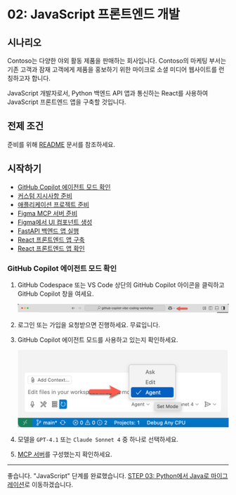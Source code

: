 # 02: JavaScript 프론트엔드 개발

## 시나리오

Contoso는 다양한 야외 활동 제품을 판매하는 회사입니다. Contoso의 마케팅 부서는 기존 고객과 잠재 고객에게 제품을 홍보하기 위한 마이크로 소셜 미디어 웹사이트를 런칭하고자 합니다.

JavaScript 개발자로서, Python 백엔드 API 앱과 통신하는 React를 사용하여 JavaScript 프론트엔드 앱을 구축할 것입니다.

## 전제 조건

준비를 위해 [README](../README.md) 문서를 참조하세요.

## 시작하기

- [GitHub Copilot 에이전트 모드 확인](#github-copilot-에이전트-모드-확인)
- [커스텀 지시사항 준비](#커스텀-지시사항-준비)
- [애플리케이션 프로젝트 준비](#애플리케이션-프로젝트-준비)
- [Figma MCP 서버 준비](#figma-mcp-서버-준비)
- [Figma에서 UI 컴포넌트 생성](#figma에서-ui-컴포넌트-생성)
- [FastAPI 백엔드 앱 실행](#fastapi-백엔드-앱-실행)
- [React 프론트엔드 앱 구축](#react-프론트엔드-앱-구축)
- [React 프론트엔드 앱 확인](#react-프론트엔드-앱-확인)

### GitHub Copilot 에이전트 모드 확인

1. GitHub Codespace 또는 VS Code 상단의 GitHub Copilot 아이콘을 클릭하고 GitHub Copilot 창을 여세요.

   ![Open GitHub Copilot Chat](../../../docs/images/setup-02.png)

1. 로그인 또는 가입을 요청받으면 진행하세요. 무료입니다.
1. GitHub Copilot 에이전트 모드를 사용하고 있는지 확인하세요.

   ![GitHub Copilot Agent Mode](../../../docs/images/setup-03.png)

1. 모델을 `GPT-4.1` 또는 `Claude Sonnet 4` 중 하나로 선택하세요.
1. [MCP 서버](./00-setup.md#mcp-서버-설정)를 구성했는지 확인하세요.

---

좋습니다. "JavaScript" 단계를 완료했습니다. [STEP 03: Python에서 Java로 마이그레이션](./03-java.md)로 이동하겠습니다.